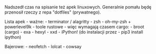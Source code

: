 Nadszedł czas na spisanie też apek linuxowych.
Generalnie pomału będę przenosił rzeczy z repa "dotfiles" (prywatnego).

Lista apek - ważne:
	- terminator / alagritty
	- zsh
	- oh-my-zsh + powerlevel9k
	- toole rustowe - więc wymagają czasem cargo:
		- broot (cargo)
		- exa
		- hexyl
	- xxd
	- iPython! (do instalacji przez - pip3 install ipython)
	

Bajerowe:
	- neofetch
	- lolcat
	- cowsay